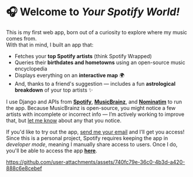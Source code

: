 # 🎧 Welcome to *Your Spotify World!*

This is my first web app, born out of a curiosity to explore where my music comes from.  
With that in mind, I built an app that:

- Fetches your **top Spotify artists** (think Spotify Wrapped)  
- Queries their **birthdates and hometowns** using an open-source music encyclopedia  
- Displays everything on an **interactive map** 🌍  
- And, thanks to a friend's suggestion — includes a fun **astrological breakdown** of your top artists ✨

I use Django and APIs from [**Spotify**](https://developer.spotify.com/documentation/web-api), [**MusicBrainz**](https://musicbrainz.org/), and **[Nominatim](https://nominatim.org/)** to run the app. Because MusicBrainz is open-source, you might notice a few artists with incomplete or incorrect info — I’m actively working to improve that, but [let me know](mailto:evanfantozzi@gmail.com) about any that you notice.

If you'd like to try out the app, [send me your email](mailto:evanfantozzi@gmail.com) and I’ll get you access! Since this is a personal project, Spotify requires keeping the app in *developer mode*, meaning I manually share access to users. Once I do, you'll be able to access the app [**here**](https://evanfantozzi.pythonanywhere.com). 

https://github.com/user-attachments/assets/740fc79e-36c0-4b3d-a420-888c6e8cebef


